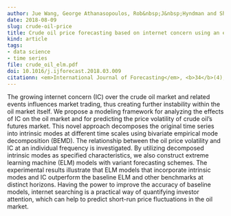 ```yaml
---
author: Jue Wang, George Athanasopoulos, Rob&nbsp;J&nbsp;Hyndman and Shouyang Wang
date: 2018-08-09
slug: crude-oil-price
title: Crude oil price forecasting based on internet concern using an extreme learning machine
kind: article
tags:
- data science
- time series
file: crude_oil_elm.pdf
doi: 10.1016/j.ijforecast.2018.03.009
citationn: <em>International Journal of Forecasting</em>, <b>34</b>(4), 665-677
---
```


The growing internet concern (IC) over the crude oil market and related events influences market trading, thus creating further instability within the oil market itself. We propose a modeling framework for analyzing the effects of IC on the oil market and for predicting the price volatility of crude oil’s futures market. This novel approach decomposes the original time series into intrinsic modes at different time scales using bivariate empirical mode decomposition (BEMD). The relationship between the oil price volatility and IC at an individual frequency is investigated. By utilizing decomposed intrinsic modes as specified characteristics, we also construct extreme learning machine (ELM) models with variant forecasting schemes. The experimental results illustrate that ELM models that incorporate intrinsic modes and IC outperform the baseline ELM and other benchmarks at distinct horizons. Having the power to improve the accuracy of baseline models, internet searching is a practical way of quantifying investor attention, which can help to predict short-run price fluctuations in the oil market.
